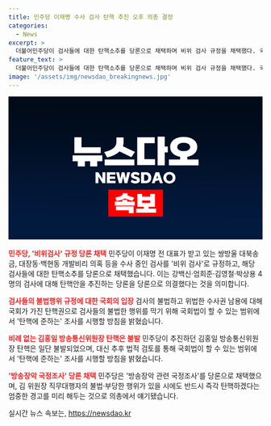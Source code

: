 ```yaml
---
title: 민주당 이재명 수사 검사 탄핵 추진 오후 의총 결정
categories:
  - News
excerpt: >
  더불어민주당이 검사들에 대한 탄핵소추를 당론으로 채택하며 비위 검사 규정을 채택했다. 국회에서 의원총회가 열린 후 더불어민주당은 이같은 결정을 하였는데, 국정조사와 방송장악 관련한 규정도 당론으로 채택했다. 김홍일 방송통신위원장에 대한 탄핵은 불발되었지만, 추후 법적 검토를 통해 탄핵에 준하는 조사를 시행할 방침을 밝혔다.
feature_text: >
  더불어민주당이 검사들에 대한 탄핵소추를 당론으로 채택하며 비위 검사 규정을 채택했다. 국회에서 의원총회가 열린 후 더불어민주당은 이같은 결정을 하였는데, 국정조사와 방송장악 관련한 규정도 당론으로 채택했다. 김홍일 방송통신위원장에 대한 탄핵은 불발되었지만, 추후 법적 검토를 통해 탄핵에 준하는 조사를 시행할 방침을 밝혔다.
image: '/assets/img/newsdao_breakingnews.jpg'
---
```


<p><img src="/assets/img/newsdao_breakingnews.jpg" alt="flaretime 속보" /></p>

<p><b><span style="color: #ee2323;">민주당, '비위검사' 규정 당론 채택</span></b>
민주당이 이재명 전 대표가 받고 있는 쌍방울 대북송금, 대장동·백현동 개발비리 의혹 등을 수사 중인 검사를 '비위 검사'로 규정하고, 해당 검사들에 대한 탄핵소추를 당론으로 채택했습니다. 이는 강백신·엄희준·김영철·박상용 4명의 검사에 대해 탄핵안을 추진하는 당론을 당론으로 의결했다는 것을 의미합니다.</p>

<p><b><span style="color: #ee2323;">검사들의 불법행위 규정에 대한 국회의 입장</span></b>
검사의 불법하고 위법한 수사권 남용에 대해 국회가 가진 탄핵권으로 검사들의 불법한 행위를 막기 위해 국회법이 할 수 있는 범위에서 '탄핵에 준하는' 조사를 시행할 방침을 밝혔습니다.</p>

<p><b><span style="color: #ee2323;">비례 없는 김홍일 방송통신위원장 탄핵은 불발</span></b>
민주당이 추진하던 김홍일 방송통신위원장 탄핵은 일단 불발되었으며, 대신 추후 법적 검토를 통해 국회법이 할 수 있는 범위에서 '탄핵에 준하는' 조사를 시행할 방침을 밝혔습니다.</p>

<p><b><span style="color: #ee2323;">'방송장악 국정조사' 당론 채택</span></b>
민주당은 '방송장악 관련 국정조사'를 당론으로 채택했으며, 김 위원장 직무대행자의 불법·부당한 행위가 있을 시에도 반드시 즉각 탄핵하겠다는 엄중한 경고를 미리 해두는 것으로 의총에서 얘기됐습니다.</p>
실시간 뉴스 속보는, <a href="https://newsdao.kr" rel="dofollow">https://newsdao.kr</a>


